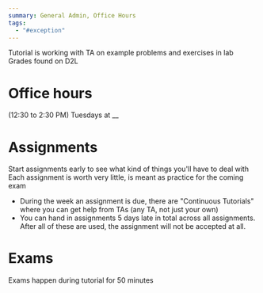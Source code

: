 ```yaml
---
summary: General Admin, Office Hours
tags:
  - "#exception"
---
```

Tutorial is working with TA on example problems and exercises in lab
Grades found on D2L

# Office hours 
(12:30 to 2:30 PM) Tuesdays at __

# Assignments
Start assignments early to see what kind of things you'll have to deal with
Each assignment is worth very little, is meant as practice for the coming exam
- During the week an assignment is due, there are "Continuous Tutorials" where you can get help from TAs (any TA, not just your own)
- You can hand in assignments 5 days late in total across all assignments. After all of these are used, the assignment will not be accepted at all.
# Exams
Exams happen during tutorial for 50 minutes
